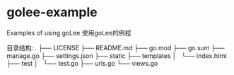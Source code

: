 # golee-example
Examples of using goLee
使用goLee的例程

目录结构:
.
├── LICENSE
├── README.md
├── go.mod
├── go.sum
├── manage.go
├── settings.json
├── static
├── templates
│   └── index.html
├── test
│   └── test.go
├── urls.go
└── views.go